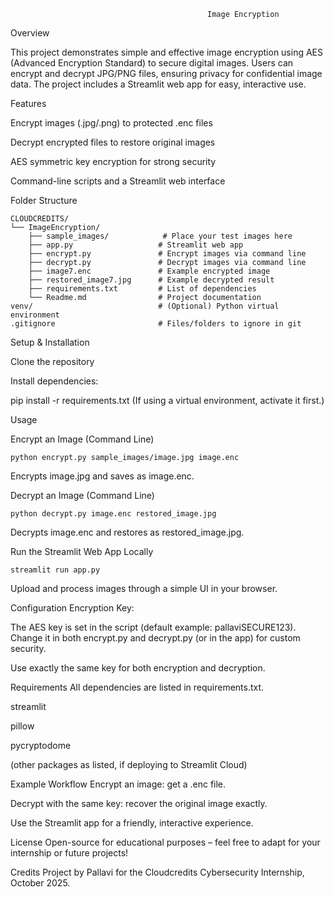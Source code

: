                                                 Image Encryption 
Overview

This project demonstrates simple and effective image encryption using AES (Advanced Encryption Standard) to secure digital images. Users can encrypt and decrypt JPG/PNG files, ensuring privacy for confidential image data. The project includes a Streamlit web app for easy, interactive use.

Features

Encrypt images (.jpg/.png) to protected .enc files

Decrypt encrypted files to restore original images

AES symmetric key encryption for strong security

Command-line scripts and a Streamlit web interface

Folder Structure

```
CLOUDCREDITS/
└── ImageEncryption/
    ├── sample_images/            # Place your test images here
    ├── app.py                   # Streamlit web app
    ├── encrypt.py               # Encrypt images via command line
    ├── decrypt.py               # Decrypt images via command line
    ├── image7.enc               # Example encrypted image
    ├── restored_image7.jpg      # Example decrypted result
    ├── requirements.txt         # List of dependencies
    └── Readme.md                # Project documentation
venv/                            # (Optional) Python virtual environment
.gitignore                       # Files/folders to ignore in git
```

Setup & Installation

Clone the repository

Install dependencies:

pip install -r requirements.txt
(If using a virtual environment, activate it first.)

Usage

Encrypt an Image (Command Line)

```
python encrypt.py sample_images/image.jpg image.enc
```
Encrypts image.jpg and saves as image.enc.

Decrypt an Image (Command Line)

```
python decrypt.py image.enc restored_image.jpg
```
Decrypts image.enc and restores as restored_image.jpg.

Run the Streamlit Web App Locally

```
streamlit run app.py
```
Upload and process images through a simple UI in your browser.

Configuration
Encryption Key:

The AES key is set in the script (default example: pallaviSECURE123). Change it in both encrypt.py and decrypt.py (or in the app) for custom security.

Use exactly the same key for both encryption and decryption.

Requirements
All dependencies are listed in requirements.txt.

streamlit

pillow

pycryptodome

(other packages as listed, if deploying to Streamlit Cloud)

Example Workflow
Encrypt an image: get a .enc file.

Decrypt with the same key: recover the original image exactly.

Use the Streamlit app for a friendly, interactive experience.

License
Open-source for educational purposes – feel free to adapt for your internship or future projects!

Credits
Project by Pallavi for the Cloudcredits Cybersecurity Internship, October 2025.

